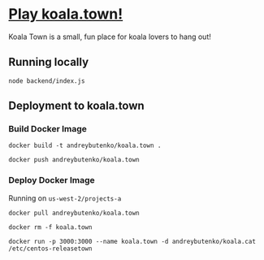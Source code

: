 # [Play koala.town!](https://koala.town/)

Koala Town is a small, fun place for koala lovers to hang out!

## Running locally

```
node backend/index.js
```

## Deployment to koala.town

### Build Docker Image

```
docker build -t andreybutenko/koala.town .

docker push andreybutenko/koala.town
```

### Deploy Docker Image

Running on `us-west-2/projects-a`

```
docker pull andreybutenko/koala.town

docker rm -f koala.town

docker run -p 3000:3000 --name koala.town -d andreybutenko/koala.cat /etc/centos-releasetown
```